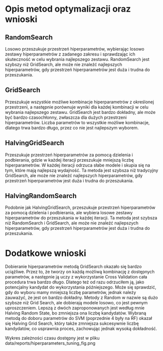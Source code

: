 # Opis metod optymalizacji oraz wnioski
## RandomSearch

Losowo przeszukuje przestrzeń hiperparametrów, wybierając losowo zestawy hiperparametrów z zadanego zakresu i sprawdzając ich skuteczność w celu wybrania najlepszego zestawu. RandomSearch jest szybszy niż GridSearch, ale może nie znaleźć najlepszych hiperparametrów, gdy przestrzeń hiperparametrów jest duża i trudna do przeszukania.

## GridSearch

Przeszukuje wszystkie możliwe kombinacje hiperparametrów z określonej przestrzeni, a następnie porównuje wyniki dla każdej kombinacji w celu wybrania najlepszego zestawu. GridSearch jest bardzo dokładny, ale może być bardzo czasochłonny, zwłaszcza dla dużych przestrzeni hiperparametrów. 
Liczba parametrów to wszystkie możliwe kombinacje, dlatego trwa bardzo długo, przez co nie jest najlepszym wyborem.

## HalvingGridSearch

Przeszukuje przestrzeń hiperparametrów za pomocą dzielenia i podbierania, gdzie w każdej iteracji przeszukuje mniejszą liczbę hiperparametrów. W każdej iteracji odrzuca słabe modele i skupia się na tym, które mają najlepszą wydajność. Ta metoda jest szybsza niż tradycyjny GridSearch, ale może nie znaleźć najlepszych hiperparametrów, gdy przestrzeń hiperparametrów jest duża i trudna do przeszukania.

## HalvingRandomSearch

Podobnie jak HalvingGridSearch, przeszukuje przestrzeń hiperparametrów za pomocą dzielenia i podbierania, ale wybiera losowe zestawy hiperparametrów do przeszukania w każdej iteracji. Ta metoda jest szybsza niż RandomSearch i GridSearch, ale może nie znaleźć najlepszych hiperparametrów, gdy przestrzeń hiperparametrów jest duża i trudna do przeszukania.

# Dodatkowe wnioski
Dobieranie hiperparametrów metodą GridSearch okazało się bardzo uciążliwe. Przez to, że tworzy on każdą możliwą kombinację z dostępnych parametrów, a następnie ją uczy z wykorzystanie Cross Validation cała procedura trwa bardzo długo. Dlatego też od razu odrzuciłem ją, jako potencjalny kandydat do wykorzystania późniejszego. Może się sprawdzić, gdy do wyboru mamy mniejszą liczbę parametrów, jednak należy zauważyć, że jest on bardzo dokładny. 
Metody z Random w nazwie są dużo szybsze niż Grid Search, ale dobierają modele losowo, co jest pewnym uproszczeniem. Lepszą z dwóch zaproponowanych jest według mnie Halving Random State, bo zmniejsza ona liczbę kandydatów. 
Wybraną metodą do doboru parametrów do SVM (poprzednie 4 były na RF) okazał się Halving Grid Search, który także zmniejsza sukcesywnie liczbę kandydatów, co usprawnia proces, zachowując jednak wysoką dokładność.

Wykres zależności czasu dostępny jest w pliku data/reports/hiperparameters_tuning_fig.png